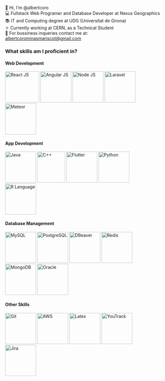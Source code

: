 👋 Hi, I'm @albertcoro <br>
💻 Fullstack Web Programer and Database Developer at Nexus Geographics <br>
📚 IT and Computing degree at UDG (Universitat de Girona) <br>
⚛️ Currently working at CERN, as a Technical Student <br>
📧 For bussiness inqueries contact me at: albertcorominasmariscot@gmail.com <br>

<h3>What skills am I proficient in?</h3>

<h4>Web Development</h4>
<div display="inline">
 <img src="https://upload.wikimedia.org/wikipedia/commons/thumb/a/a7/React-icon.svg/2300px-React-icon.svg.png" height=100px width=110px alt="React JS" title="React JS">
 <img src="https://brandslogos.com/wp-content/uploads/images/large/angular-icon-logo.png" height=100px width=100px alt="Angular JS" title="Angular JS">
 <img src="https://pluspng.com/img-png/nodejs-png-nodejs-icon-png-50-px-1600.png" height=100px width=100px alt="Node JS" title="Node JS">
 <img src="https://upload.wikimedia.org/wikipedia/commons/thumb/9/9a/Laravel.svg/1200px-Laravel.svg.png" height=100px width=100px alt="Laravel" title="Laravel">
 <img src="https://user-images.githubusercontent.com/38464645/218835681-86cbacb4-59af-465f-8bfe-ea0a4849eda1.png" height=100px width=100px alt="Meteor" title="Meteor">
</div>

<h4>App Development</h4>
<div display="inline">
 <img src="https://cdn-icons-png.flaticon.com/512/226/226777.png" height=100px width=100px alt="Java" title="Java">
 <img src="https://upload.wikimedia.org/wikipedia/commons/thumb/1/18/ISO_C%2B%2B_Logo.svg/1822px-ISO_C%2B%2B_Logo.svg.png" height=100px width=90px alt="C++" title="C++">
 <img src="https://iconape.com/wp-content/png_logo_vector/flutter-logo.png" height=100px width=100px alt="Flutter" title="Flutter">
 <img src="https://brandslogos.com/wp-content/uploads/images/large/python-logo.png" height=100px width=100px alt="Python" title="Python">
 <img src="https://cdn4.iconfinder.com/data/icons/logos-and-brands/512/285_R_Project_logo-512.png" height=100px width=100px alt="R Language" title="R Language">
</div>

<h4>Database Management</h4>
<div display="inline">
 <img src="https://user-images.githubusercontent.com/38464645/218829912-0b3f578d-7da5-49b8-8859-c9f886d4ca43.png" height=100px width=100px alt="MySQL" title="MySQL">
 <img src="https://user-images.githubusercontent.com/77457592/126708532-644c7a01-3bbd-4a0c-acd3-f5bcc0523854.png" height=100px width=100px alt="PostgreSQL" title="PostgreSQL">
 <img src="https://user-images.githubusercontent.com/38464645/218830152-a5b3df7d-61aa-4c49-8720-02e02726cf0f.png" height=100px width=100px alt="DBeaver" title="DBeaver">
 <img src="https://user-images.githubusercontent.com/38464645/218830232-63f4da96-6397-4e46-a6a8-ee292ebe86ad.png" height=100px width=100px alt="Redis" title="Redis">
 <img src="https://user-images.githubusercontent.com/38464645/218830528-4c62f485-f7b2-42da-a180-cfd4d6ea356c.png" height=100px width=100px alt="MongoDB" title="MongoDB">
 <img src="https://1.bp.blogspot.com/-olEGUVAbDOg/YS_VDSoSMFI/AAAAAAAAL5k/avUIQTjd2dkflGsbVp8wxIueT8HhMklIgCLcBGAsYHQ/s0/oracle-db.png" height=100px width=100px alt="Oracle" title="Oracle">
</div>

<h4>Other Skills</h4>
<div display="inline">
 <img src="https://user-images.githubusercontent.com/38464645/218831913-042a0777-7722-4875-8360-ee4d6ab32614.png" height=100px width=100px alt="Git" title="Git">
 <img src="https://user-images.githubusercontent.com/38464645/218832199-feff3760-b9ae-4ec6-aab4-4719aebc7648.png" height=100px width=100px alt="AWS" title="AWS">
 <img src="https://github.com/albertcoro/albertcoro/assets/38464645/6dfa1b7b-9635-428b-acdb-2f253ff458cc.png" height=100px width=100px alt="Latex" title="Latex">
 <img src="https://user-images.githubusercontent.com/38464645/218832391-8ea2e34f-50a5-45d2-83a5-5955663600b4.png" height=100px width=100px alt="YouTrack" title="YouTrack">
 <img src="https://user-images.githubusercontent.com/38464645/218832493-ab5e9c19-4019-4beb-843a-a83601aed440.png" height=100px width=100px alt="Jira" title="Jira">
</div>
